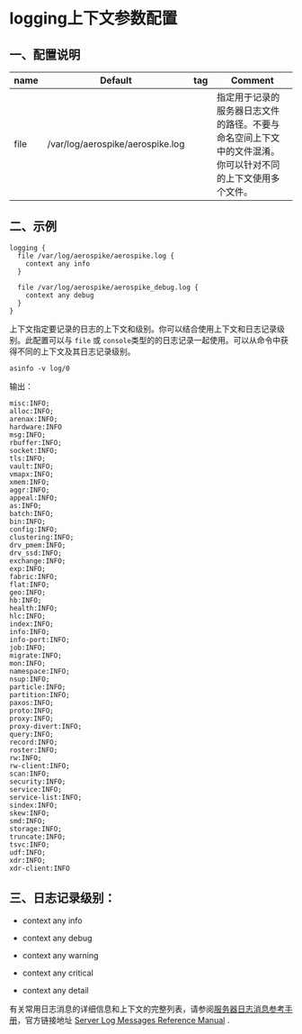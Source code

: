 # logging上下文参数配置

## 一、配置说明
| name | Default                          | tag  | Comment                                                      |
| ---- | -------------------------------- | ---- | ------------------------------------------------------------ |
| file | /var/log/aerospike/aerospike.log |      | 指定用于记录的服务器日志文件的路径。不要与命名空间上下文中的文件混淆。你可以针对不同的上下文使用多个文件。 |

## 二、示例

```
logging {
  file /var/log/aerospike/aerospike.log {
    context any info
  }
  
  file /var/log/aerospike/aerospike_debug.log {
    context any debug
  }
}
```

上下文指定要记录的日志的上下文和级别。你可以结合使用上下文和日志记录级别。此配置可以与 `file` 或 `console`类型的的日志记录一起使用。可以从命令中获得不同的上下文及其日志记录级别。

```
asinfo -v log/0
```

输出：

```
misc:INFO;
alloc:INFO;
arenax:INFO;
hardware:INFO
msg:INFO;
rbuffer:INFO;
socket:INFO;
tls:INFO;
vault:INFO;
vmapx:INFO;
xmem:INFO;
aggr:INFO;
appeal:INFO;
as:INFO;
batch:INFO;
bin:INFO;
config:INFO;
clustering:INFO;
drv_pmem:INFO;
drv_ssd:INFO;
exchange:INFO;
exp:INFO;
fabric:INFO;
flat:INFO;
geo:INFO;
hb:INFO;
health:INFO;
hlc:INFO;
index:INFO;
info:INFO;
info-port:INFO;
job:INFO;
migrate:INFO;
mon:INFO;
namespace:INFO;
nsup:INFO;
particle:INFO;
partition:INFO;
paxos:INFO;
proto:INFO;
proxy:INFO;
proxy-divert:INFO;
query:INFO;
record:INFO;
roster:INFO;
rw:INFO;
rw-client:INFO;
scan:INFO;
security:INFO;
service:INFO;
service-list:INFO;
sindex:INFO;
skew:INFO;
smd:INFO;
storage:INFO;
truncate:INFO;
tsvc:INFO;
udf:INFO;
xdr:INFO;
xdr-client:INFO
```

## 三、日志记录级别：

- context any info

- context any debug

- context any warning

- context any critical

- context any detail

有关常用日志消息的详细信息和上下文的完整列表，请参阅[服务器日志消息参考手册](manual/ServerLogMessagesReferenceManual.md)，官方链接地址 [Server Log Messages Reference Manual](https://www.aerospike.com/docs/reference/serverlogmessages/) .